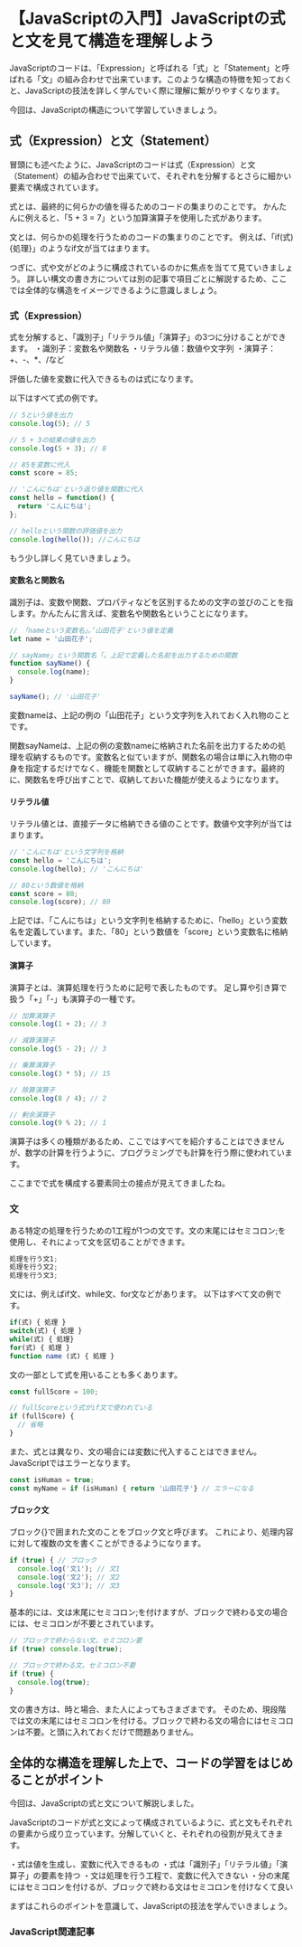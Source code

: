 # 【JavaScriptの入門】JavaScriptの式と文を見て構造を理解しよう

JavaScriptのコードは、「Expression」と呼ばれる「式」と「Statement」と呼ばれる「文」の組み合わせで出来ています。このような構造の特徴を知っておくと、JavaScriptの技法を詳しく学んでいく際に理解に繋がりやすくなります。

今回は、JavaScriptの構造について学習していきましょう。

## 式（Expression）と文（Statement）
冒頭にも述べたように、JavaScriptのコードは式（Expression）と文（Statement）の組み合わせで出来ていて、それぞれを分解するとさらに細かい要素で構成されています。

式とは、最終的に何らかの値を得るためのコードの集まりのことです。
かんたんに例えると、「5 + 3 = 7」という加算演算子を使用した式があります。

文とは、何らかの処理を行うためのコードの集まりのことです。
例えば、「if(式) {処理}」のようなif文が当てはまります。

つぎに、式や文がどのように構成されているのかに焦点を当てて見ていきましょう。
詳しい構文の書き方については別の記事で項目ごとに解説するため、ここでは全体的な構造をイメージできるように意識しましょう。

### 式（Expression）
式を分解すると、「識別子」「リテラル値」「演算子」の3つに分けることができます。
・識別子：変数名や関数名
・リテラル値：数値や文字列
・演算子：+、-、*、/など

評価した値を変数に代入できるものは式になります。

以下はすべて式の例です。
```javascript
// 5という値を出力
console.log(5); // 5

// 5 + 3の結果の値を出力
console.log(5 + 3); // 8

// 85を変数に代入
const score = 85;

// 'こんにちは'という返り値を関数に代入
const hello = function() {
  return 'こんにちは';
};

// helloという関数の評価値を出力
console.log(hello()); //こんにちは
```

もう少し詳しく見ていきましょう。

#### 変数名と関数名
識別子は、変数や関数、プロパティなどを区別するための文字の並びのことを指します。かんたんに言えば、変数名や関数名ということになります。
```javascript
// 「nameという変数名」。’山田花子'という値を定義
let name = '山田花子';

// sayName」という関数名「。上記で定義した名前を出力するための関数
function sayName() {
  console.log(name);
}

sayName(); // '山田花子'
```

変数nameは、上記の例の「山田花子」という文字列を入れておく入れ物のことです。

関数sayNameは、上記の例の変数nameに格納された名前を出力するための処理を収納するものです。変数名と似ていますが、関数名の場合は単に入れ物の中身を指定するだけでなく、機能を関数として収納することができます。最終的に、関数名を呼び出すことで、収納しておいた機能が使えるようになります。

#### リテラル値
リテラル値とは、直接データに格納できる値のことです。数値や文字列が当てはまります。
```javascript
// 'こんにちは'という文字列を格納
const hello = 'こんにちは';
console.log(hello); // 'こんにちは'

// 80という数値を格納
const score = 80;
console.log(score); // 80
```

上記では、「こんにちは」という文字列を格納するために、「hello」という変数名を定義しています。また、「80」という数値を「score」という変数名に格納しています。

#### 演算子
演算子とは、演算処理を行うために記号で表したものです。
足し算や引き算で扱う「+」「-」も演算子の一種です。
```javascript
// 加算演算子
console.log(1 + 2); // 3

// 減算演算子
console.log(5 - 2); // 3

// 乗算演算子
console.log(3 * 5); // 15

// 除算演算子
console.log(8 / 4); // 2

// 剰余演算子
console.log(9 % 2); // 1
```

演算子は多くの種類があるため、ここではすべてを紹介することはできませんが、数学の計算を行うように、プログラミングでも計算を行う際に使われています。

ここまでで式を構成する要素同士の接点が見えてきましたね。

### 文
ある特定の処理を行うための1工程が1つの文です。文の末尾にはセミコロン;を使用し、それによって文を区切ることができます。
```javascript
処理を行う文1;
処理を行う文2;
処理を行う文3;
```

文には、例えばif文、while文、for文などがあります。
以下はすべて文の例です。
```javascript
if(式) { 処理 }
switch(式) { 処理 }
while(式) { 処理} 
for(式) { 処理 }
function name (式) { 処理 }
```

文の一部として式を用いることも多くあります。
```javascript
const fullScore = 100;

// fullScoreという式がif文で使われている
if (fullScore) { 
  // 省略
}
```

また、式とは異なり、文の場合には変数に代入することはできません。JavaScriptではエラーとなります。
```javascript
const isHuman = true;
const myName = if (isHuman) { return '山田花子'} // エラーになる
```

#### ブロック文
ブロック{}で囲まれた文のことをブロック文と呼びます。
これにより、処理内容に対して複数の文を書くことができるようになります。
```javascript
if (true) { // ブロック
  console.log('文1'); // 文1
  console.log('文2'); // 文2
  console.log('文3'); // 文3
}
```
基本的には、文は末尾にセミコロン;を付けますが、ブロックで終わる文の場合には、セミコロンが不要とされています。
```javascript
// ブロックで終わらない文。セミコロン要
if (true) console.log(true);

// ブロックで終わる文。セミコロン不要
if (true) {
  console.log(true);
}
```
文の書き方は、時と場合、また人によってもさまざまです。
そのため、現段階では文の末尾にはセミコロンを付ける。ブロックで終わる文の場合にはセミコロンは不要。と頭に入れておくだけで問題ありません。

## 全体的な構造を理解した上で、コードの学習をはじめることがポイント
今回は、JavaScriptの式と文について解説しました。

JavaScriptのコードが式と文によって構成されているように、式と文もそれぞれの要素から成り立っています。分解していくと、それぞれの役割が見えてきます。

・式は値を生成し、変数に代入できるもの
・式は「識別子」「リテラル値」「演算子」の要素を持つ
・文は処理を行う工程で、変数に代入できない
・分の末尾にはセミコロンを付けるが、ブロックで終わる文はセミコロンを付けなくて良い

まずはこれらのポイントを意識して、JavaScriptの技法を学んでいきましょう。

### JavaScript関連記事
<a clink src="https://tcd-theme.com/2022/01/what-is-javascript.html"></a>
<a clink src="https://tcd-theme.com/2022/01/how-to-run-javascript.html"></a>

